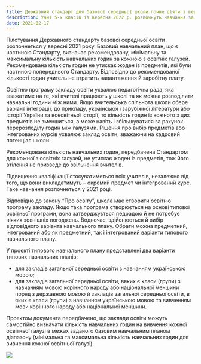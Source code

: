 ```yaml
---
title: Державний стандарт для базової середньої школи почне діяти з вересня 2022 року
description: Учні 5-х класів із вересня 2022 р. розпочнуть навчання за новим Державним стандартом
date: 2021-02-17
---
```


Пілотування Державного стандарту базової середньої освіти розпочнеться у вересні 2021 року. Базовий навчальний план, що є частиною Стандарту, визначає рекомендовану, мінімальну та максимальну кількість навчальних годин за кожною з освітніх галузей. Рекомендована кількість годин не утискає жоден із предметів, які були частиною попереднього Стандарту. Відповідно до рекомендованої кількості годин учитель не втратить навантаження й заробітну плату.

Освітню програму закладу освіти ухвалює педагогічна рада, яка зважатиме на те, які вчителі працюють у школі та як можна розподілити навчальні години між ними. Якщо вчительська спільнота школи обере варіант інтеграції, до прикладу, української і зарубіжної літератури або історії України та всесвітньої історії, то кількість годин із кожного з цих предметів не зменшиться, а може навіть і збільшуватися за рахунок перерозподілу годин між галузями. Рішення про вибір предметів або інтегрованих курсів ухвалює заклад освіти, зважаючи на кадровий потенціал школи. 

Рекомендована кількість навчальних годин, передбачена Стандартом для кожної з освітніх галузей, не утискає жоден із предметів, тож його втілення не призведе до звільнення вчителів.

Підвищення кваліфікації стосуватиметься всіх учителів, незалежно від того, що вони викладатимуть – окремий предмет чи інтегрований курс. Таке навчання розпочнеться у 2021 році. 

Відповідно до закону “Про освіту”, школа має створити освітню програму закладу. Якщо така програма створюється на основі типової освітньої програми, вона затверджується педрадою й не потребує ніяких зовнішніх погоджень. Водночас, здійснюється й вибір відповідного варіанта навчального плану. Обрати можна предметний, інтегрований або як предметний, так і інтегрований варіанти типового навчального плану.

У проєкті типового навчального плану представлені два варіанти типових навчальних планів:

- для закладів загальної середньої освіти з навчанням українською мовою;
- для закладів загальної середньої освіти, вяких є класи (групи) з навчанням мовою корінного народу або національної меншини поряд з державною мовою й закладів загальної середньої освіти, в яких є класи (групи) з навчанням українською мовою та вивченням мови корінного народу або національної меншини.

Проєктом документа передбачено, що заклади освіти можуть самостійно визначати кількість навчальних годин на вивчення кожної освітньої галузі в межах заданого базовим навчальним планом діапазону (мінімальна та максимальна кількість навчальних годин для вивчення кожної освітньої галузі).

![](/uploads/nowij-derhawnij-standart.png)